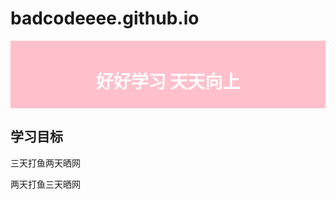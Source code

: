 # badcodeeee.github.io
<html>
<head>
<title>fyx学习计划</title>
<style>
#header {
    background-color:pink;
    color:white;
    text-align:center;
    padding:5px;
}
	      
#section {
    width:350px;
    float:left;
    padding:10px;	 	 
} 
</style>
</head>

<body>

<div id="header">
<h1>好好学习 天天向上</h1>
</div>

<div id="section">
<h2>学习目标</h2>
<p>
三天打鱼两天晒网
</p>
<p>
两天打鱼三天晒网
</p>
</div>

</body>
</html>
